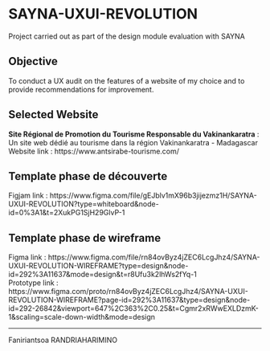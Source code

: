 # SAYNA-UXUI-REVOLUTION
Project carried out as part of the design module evaluation with SAYNA

<h2>Objective</h2>
To conduct a UX audit on the features of a website of my choice and to provide recommendations for improvement.


<h2>Selected Website</h2>
<strong>Site Régional de Promotion du Tourisme Responsable du Vakinankaratra</strong> :
Un site web dédié au tourisme dans la région Vakinankaratra - Madagascar <br>
Website link : https://www.antsirabe-tourisme.com/

<h2>Template phase de découverte</h2>
Figjam link : https://www.figma.com/file/gEJblv1mX96b3jijezmz1H/SAYNA-UXUI-REVOLUTION?type=whiteboard&node-id=0%3A1&t=2XukPG1SjH29GlvP-1


<h2>Template phase de wireframe</h2>
Figma link : https://www.figma.com/file/rn84ovByz4jZEC6LcgJhz4/SAYNA-UXUI-REVOLUTION-WIREFRAME?type=design&node-id=292%3A11637&mode=design&t=r8Ufu3k2lhWs2fYq-1 <br>
Prototype link : https://www.figma.com/proto/rn84ovByz4jZEC6LcgJhz4/SAYNA-UXUI-REVOLUTION-WIREFRAME?page-id=292%3A11637&type=design&node-id=292-26842&viewport=647%2C363%2C0.25&t=Cgmr2xRWwEXLDzmK-1&scaling=scale-down-width&mode=design

<hr>

Faniriantsoa RANDRIAHARIMINO
